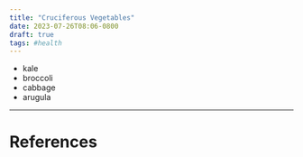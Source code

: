 ```yaml
---
title: "Cruciferous Vegetables"
date: 2023-07-26T08:06-0800
draft: true
tags: #health
---
```


- kale
- broccoli
- cabbage
- arugula

---
# References
